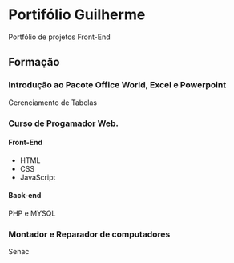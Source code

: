 # Portifólio Guilherme
Portfólio de projetos Front-End

## Formação

### Introdução ao Pacote Office World, Excel e Powerpoint
Gerenciamento de Tabelas

### Curso de Progamador Web.

#### Front-End
- HTML
- CSS
- JavaScript

#### Back-end
PHP e MYSQL

### Montador e Reparador de computadores
Senac 
